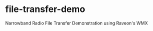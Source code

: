 file-transfer-demo
==================

Narrowband Radio File Transfer Demonstration using Raveon's WMX
